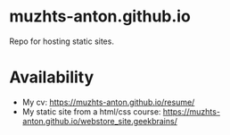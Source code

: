 # muzhts-anton.github.io
Repo for hosting static sites.

# Availability
- My cv: https://muzhts-anton.github.io/resume/
- My static site from a html/css course: https://muzhts-anton.github.io/webstore_site.geekbrains/
